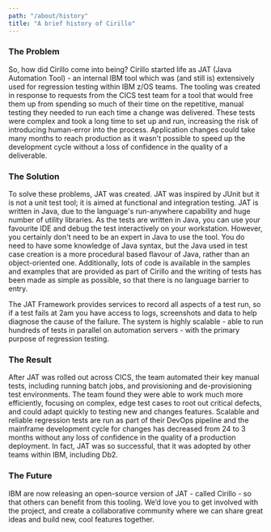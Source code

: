 ```yaml
---
path: "/about/history"
title: "A brief history of Cirillo"
---
```

### The Problem 
So, how did Cirillo come into being? Cirillo started life as JAT (Java Automation Tool) - an internal IBM tool which was (and still is) extensively used for regression testing within IBM z/OS teams. The tooling was created in response to requests from the CICS test team for a tool that would free them up from spending so much of their time on the repetitive, manual testing they needed to run each time a change was delivered. These tests were complex and took a long time to set up and run, increasing the risk of introducing human-error into the process. Application changes could take many months to reach production as it wasn't possible to speed up the development cycle without a loss of confidence in the quality of a deliverable.

### The Solution
<p>To solve these problems, JAT was created. JAT was inspired by JUnit but it is not a unit test tool; it is aimed at functional and integration testing. JAT is written in Java, due to the language's run-anywhere capability and huge number of utility libraries. As the tests are written in Java, you can use your favourite IDE and debug the test interactively on your workstation. However, you certainly don't need to be an expert in Java to use the tool. You do need to have some knowledge of Java syntax, but the Java used in test case creation is a more procedural based flavour of Java, rather than an object-oriented one. Additionally, lots of code is available in the samples and examples that are provided as part of Cirillo and the writing of tests has been made as simple as possible, so that there is no language barrier to entry.</p> 
<p>The JAT Framework provides services to record all aspects of a test run, so if a test fails at 2am you have access to logs, screenshots and data to help diagnose the cause of the failure. The system is highly scalable - able to run hundreds of tests in parallel on automation servers - with the primary purpose of regression testing.</p> 

### The Result
After JAT was rolled out across CICS, the team automated their key manual tests, including running batch jobs, and provisioning and de-provisioning test environments. The team found they were able to work much more efficiently, focusing on complex, edge test cases to root out critical defects, and could adapt quickly to testing new and changes features. Scalable and reliable regression tests are run as part of their DevOps pipeline and the mainframe development cycle for changes has decreased from 24 to 3 months without any loss of confidence in the quality of a production deployment. In fact, JAT was so successful, that it was adopted by other teams within IBM, including Db2.

### The Future
IBM are now releasing an open-source version of JAT - called Cirillo - so that others can benefit from this tooling. We’d love you to get involved with the project, and create a collaborative community where we can share great ideas and build new, cool features together.

